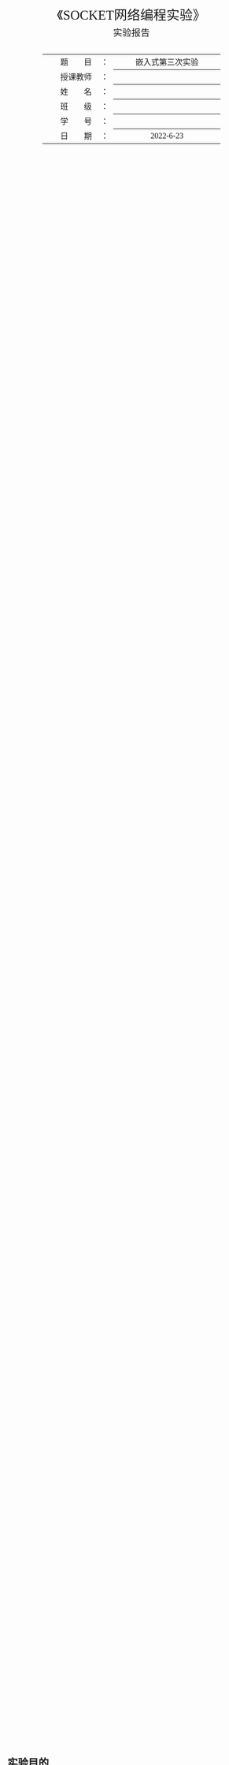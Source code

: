 <div class="cover" style="page-break-after:always;font-family:方正公文仿宋;width:100%;height:100%;border:none;margin: 0 auto;text-align:center;">
    <div style="width:60%;margin: 0 auto;height:0;padding-bottom:10%;">
        </br>
        <img src="https://s1.vika.cn/space/2022/06/11/f9da4f7f70174c899c960d7644cdaf76" alt="校名" style="width:100%;"/>
    </div>
    </br></br></br></br></br>
    <div style="width:60%;margin: 0 auto;height:0;padding-bottom:40%;">
        <img src="https://s1.vika.cn/space/2022/06/11/03e97917bb634f1b9468b3a4b9e2c5a7" alt="校徽" style="width:80%;"/>
	</div>
		</br></br></br>
    <span style="font-family:华文黑体Bold;text-align:center;font-size:20pt;margin: 10pt auto;line-height:30pt;">《SOCKET网络编程实验》</span>
    <p style="text-align:center;font-size:14pt;margin: 0 auto">实验报告 </p>
    </br>
    </br>
    <table style="border:none;text-align:center;width:72%;font-family:仿宋;font-size:14px; margin: 0 auto;">
    <tbody style="font-family:方正公文仿宋;font-size:12pt;">
    	<tr style="font-weight:normal;"> 
    		<td style="width:20%;text-align:right;">题　　目</td>
    		<td style="width:2%">：</td> 
    		<td style="width:40%;font-weight:normal;border-bottom: 1px solid;text-align:center;font-family:华文仿宋"> 嵌入式第三次实验</td>     </tr>
    	<tr style="font-weight:normal;"> 
    		<td style="width:20%;text-align:right;">授课教师</td>
    		<td style="width:2%">：</td> 
    		<td style="width:40%;font-weight:normal;border-bottom: 1px solid;text-align:center;font-family:华文仿宋">  </td>     </tr>
    	<tr style="font-weight:normal;"> 
    		<td style="width:20%;text-align:right;">姓　　名</td>
    		<td style="width:2%">：</td> 
    		<td style="width:40%;font-weight:normal;border-bottom: 1px solid;text-align:center;font-family:华文仿宋"> </td>     </tr>
        <tr style="font-weight:normal;"> 
    		<td style="width:20%;text-align:right;">班　　级</td>
    		<td style="width:2%">：</td> 
    		<td style="width:40%;font-weight:normal;border-bottom: 1px solid;text-align:center;font-family:华文仿宋"> </td>     </tr>
    	<tr style="font-weight:normal;"> 
    		<td style="width:20%;text-align:right;">学　　号</td>
    		<td style="width:2%">：</td> 
    		<td style="width:40%;font-weight:normal;border-bottom: 1px solid;text-align:center;font-family:华文仿宋"> </td>     </tr>
    	<tr style="font-weight:normal;"> 
    		<td style="width:20%;text-align:right;">日　　期</td>
    		<td style="width:2%">：</td> 
    		<td style="width:40%;font-weight:normal;border-bottom: 1px solid;text-align:center;font-family:华文仿宋">2022-6-23</td>     </tr>
    </tbody>              
    </table>
</div>

<!-- 注释语句：导出PDF时会在这里分页 -->

## 实验目的

1. 掌握在ARM开发板实现SOCKET网络编程。

2. 学习在ARM开发板上的TCP编程。

3. 学习在ARM开发板上的UDP编程。

## 实验要求

1. c语言的基础知识、程序调试的基础知识和方法，LINUX环境下常用命令和VI编辑器的操作。

2. TCP、UDP协议的基本知识。

3. SOCKET编程

### TCP & UDP

UDP 和 TCP 是协议层中两个最重要的协议，主要区别是两者在实现信息的可靠传递方面不同。TCP 协议中包含了专门的传递保证机制，当数据接收方收到发送方传来的信息时，会自动向发送方发出确认消息;发送方只有在接收到该确认消息之后才继续传送其他信息，否则将一直等待，直到收到确认信息为止。

UDP 协议并不提供数据传送的保证机制。如果在从发送方到接收方的传递 过程中出现数据报的丢失，协议本身并不能做出任何检测或提示。

这两种协议都有其存在的价值，本节中以 TCP 和 UDP 两种协议为例，介绍 Linux 的网络编程。

## 实验内容

### 实验任务

Linux编程，通过交叉编译实现在ARM开发板上的TCP和UDP的SOCKET网络通信

首先用网线连接开发板和pc机，然后需要配置IP地址，使得开发板和爬虫、机之间可以通信

### 实验环境（含主要设计设备，器材，软件等）

- 硬件： Tiny4412开发板、网线

- 软件： Ubuntu系统

## 实验步骤

首先建立交叉编译环境。`arm-linux-gcc –v `进行验证

### TCP实验

#### 基础介绍

网络通信大部分是在客户机/服务器模式下进行的，例如，telnet。使用 telnet 连接到 远程主机的端口时，主机就开始运行 telnet 的程序，用来处理所有进入的 telnet 连接，设置登录提示符等。

应当注意的是，客户机/服务器模式可以使用 SOCK_STREAM、SOCK_DGRAM，或者任何其他 的方式。例如，telnet/telnetd、ftp/ftpd 和 bootp/bootpd。

#### 详细过程

1. 交叉编译服务端程序（server）：`arm-linux-gcc server.c -o server.asm`

2. 编译客户端程序（client）：`gcc client.c -o client.out`

3. 将服务端程序上传到nimicom开发板

4. 在minicom开发板上运行服务端程序（server）：`./server.asm`

   <img src="https://s1.vika.cn/space/2022/06/24/063580d9826d4e51b8a15cdbcce5de8b" alt="image-20220624163758018" style="zoom:50%;" />

5. 在PC机上运行客户端程序（client）：`./client.out`

6. 服务器程序通过一个数据流连接发送字符串“Hello, World!\n”，然后在另一个窗口的客户端得到字符串。

   <img src="https://s1.vika.cn/space/2022/06/24/b9f0d398903442b9a52122bfeef5d5d8" alt="image-20220624163819851" style="zoom:50%;" />

#### 代码分析

##### 服务端Server

建立过程大致如下：

1. socket()建立一个套接口。
2. bind()绑定一个地址，包括 IP 地址和端口地址。这一步确定了服务器的位置，使客户端知道如何访问。
3. listen()监听端口的新的连接请求。
4. 通过函数 accept()接受新的连接。

```c++
#include <stdio.h>
#include <stdlib.h>
#include <errno.h>
#include <string.h>
#include <sys/types.h>
#include <netinet/in.h>
#include <sys/socket.h>
#include <sys/wait.h>
#define MYPORT 3490 /* 用户将连接的端口 the port users will be connecting to */
#define BACKLOG 10  /* 将保持挂起的连接队列数how many pending connections queue will hold */
main()
{
    int sockfd, new_fd;            /* listen on sock_fd, new connection on new_fd */
    struct sockaddr_in my_addr;    /* 服务端地址 my address information */
    struct sockaddr_in their_addr; /* 连接者地址信息  connector's address information */
    int sin_size;
    if ((sockfd = socket(AF_INET, SOCK_STREAM, 0)) == 1)
    {
        perror("socket");
        exit(1);
    }
    my_addr.sin_family = AF_INET;         /* host byte order */
    my_addr.sin_port = htons(MYPORT);     /* short, network byte order */
    my_addr.sin_addr.s_addr = INADDR_ANY; /* 自动填充IP auto-fill with my IP */
    bzero(&(my_addr.sin_zero), 8);        /* zero the rest of the struct */
    if (bind(sockfd, (struct sockaddr *)&my_addr, sizeof(struct sockaddr)) == 1)
    {
        perror("bind");
        exit(1);
    }
    if (listen(sockfd, BACKLOG) == 1)
    {
        perror("listen");
        exit(1);
    }
    while (1)
    { /* main accept() loop */
        sin_size = sizeof(struct sockaddr_in);
        if ((new_fd = accept(sockfd, (struct sockaddr *)&their_addr, &sin_size)) == 1)
        {
            perror("accept");
            continue;
        }
        printf("server: got connection from %s\n", inet_ntoa(their_addr.sin_addr));
        if (!fork())
        { /* this is the child process */
            if (send(new_fd, "Hello, world!\n", 14, 0) == 1)
                perror("send");
            close(new_fd);
            exit(0);
        }
        close(new_fd); /* parent doesn't need this */
        while (waitpid(1, NULL, WNOHANG) > 0)
            ; /* clean up child processes */
    }
}
```



##### 客户端Client

一个典型的 TCP 客户端程序需要先建立 socket 文件描述符，接着连接服务器，然后便 可以写进或读取数据。这个过程重复到写入和读取完所需信息后，才关闭连接。客户机所做 的是连接到主机的 3490 端口。它读取服务器发送的字符串。

```c++
#define PORT 3490       /* 连接端口 the port client will be connecting to */
#define MAXDATASIZE 100 /*一次能接受的最大字节数 max number of bytes we can get at once */
int main(int argc, char *argv[])
{
    int sockfd, numbytes;
    char buf[MAXDATASIZE];
    struct hostent *he;
    struct sockaddr_in their_addr; /* 连接地址信息 connector's address information */
    if (argc != 2)
    {
        fprintf(stderr, "usage: client hostname\n");
        exit(1);
    }
    if ((he = gethostbyname(argv[1])) == NULL)
    { /* get the host info */
        herror("gethostbyname");
        exit(1);
    }
    if ((sockfd = socket(AF_INET, SOCK_STREAM, 0)) == 1)
    {
        perror("socket");
        exit(1);
    }
    their_addr.sin_family = AF_INET;   /* host byte order */
    their_addr.sin_port = htons(PORT); /* short, network byte order */
    their_addr.sin_addr = *((struct in_addr *)he->h_addr);
    bzero(&(their_addr.sin_zero), 8); /* zero the rest of the struct */
    if (connect(sockfd, (struct sockaddr *)&their_addr,
                sizeof(struct sockaddr)) == 1)
    {
        perror("connect");
        exit(1);
    }
    if ((numbytes = recv(sockfd, buf, MAXDATASIZE, 0)) == 1)
    {
        perror("recv");
        exit(1);
    }
    buf[numbytes] = '\0';
    printf("Received: %s", buf);
    close(sockfd);
    return 0;
}
```

### UDP实验

#### 基础介绍

UDP 协议的每个发送和接收的数据报都包含了发送方和接收方的地址信息。在发送和接 收数据之前，先要建立一个数据报方式的套接口，该 socket 的类型为 SOCK_ DGRAM，用如下 的调用产生:

```
    sockfd=socket(AF_INET, SOCK_DGRAM, 0);
```

由于不需要建立连接，因此产生 socket 后就可以直接发送和接收了。当然，要接收数 据报也必须绑定一个端口，否则发送方无法得知要发送到哪个端口。

#### 详细步骤

1. 交叉编译文件udptalk：`arm-linux-gcc udptalk.c -o arm-udptalk`
2. 编译文件udptalk：`arm-linux-gcc udptalk.c -o arm-udptalk`
3. PC输入：`./x86-udptalk [开发板的IP] 2000 [PC的IP] 2000`
   <img src="https://s1.vika.cn/space/2022/06/24/20afd38bc60e4f0d8db95f5bc47f041d" alt="image-20220624164618106" style="zoom:50%;" />
4. minicom开发板输入：`arm-udptalk [PC的IP] 2000 [开发板的IP] 2000`
   <img src="https://s1.vika.cn/space/2022/06/24/a3323fd093394593a41198ff30bc4e4e" alt="image-20220624164718324" style="zoom:50%;" />

#### 代码

```c++
/*****udptalk.c****/
#include <sys/types.h>
#include <sys/socket.h>
#include <arpa/inet.h>
#include <stdio.h>
#define BUFLEN 255
int main(int argc, char **argv)
{
    struct sockaddr_in peeraddr, /*存放谈话对方 IP 和端口的 socket 地址*/ localaddr; /*本端 socket 地址*/
    int sockfd;
    char recmsg[BUFLEN + 1];
    int socklen, n;
    if (argc != 5)
    {
            printf("%s <dest IP address> <dest port> <source IP address>
            <source port>\n", argv[0]);
            exit(0);
    }
    sockfd = socket(AF_INET, SOCK_DGRAM, 0);
    if (sockfd < 0)
    {
        printf("socket creating err in udptalk\n");
        exit(1);
    }
    socklen = sizeof(struct sockaddr_in);
    memset(&peeraddr, 0, socklen);
    peeraddr.sin_family = AF_INET;
    peeraddr.sin_port = htons(atoi(argv[2]));
    if (inet_pton(AF_INET, argv[1], &peeraddr.sin_addr) <= 0)
    {
        printf("Wrong dest IP address!\n");
        exit(0);
    }
    memset(&localaddr, 0, socklen);
    localaddr.sin_family = AF_INET;
    if (inet_pton(AF_INET, argv[3], &localaddr.sin_addr) <= 0)
    {
        printf("Wrong source IP address!\n");
        exit(0);
    }
    localaddr.sin_port = htons(atoi(argv[4]));
    if (bind(sockfd, &localaddr, socklen) < 0)
    {
        printf("bind local address err in udptalk!\n");
        exit(2);
    }
    if (fgets(recmsg, BUFLEN, stdin) == NULL)
        exit(0);
    if (sendto(sockfd, recmsg, strlen(recmsg), 0, &peeraddr, socklen) < 0)
    {
        printf("sendto err in udptalk!\n");
        exit(3);
    }
    for (;;)
    {
        /*recv&send message loop*/
        n = recvfrom(sockfd, recmsg, BUFLEN, 0, &peeraddr, &socklen);
        if (n < 0)
        {
            printf("recvfrom err in udptalk!\n");
            exit(4);
        }
        else
        {
            /*成功接收到数据报*/ recmsg[n] = 0;
            printf("peer:%s", recmsg);
        }
        if (fgets(recmsg, BUFLEN, stdin) == NULL)
            exit(0);
        if (sendto(sockfd, recmsg, strlen(recmsg), 0, &peeraddr, socklen) < 0)
        {
            printf("sendto err in udptalk!\n");
            exit(3);
        }
    }
}
```

### 注意事项

1. 开发板IP设置，把arm开发板的ip设置成与主机网口的ip在一个地址段，设置命令 `ifconfig eth0 ipaddress` 

2. 开发板ip地址设置完毕后，使用网线把开发板和PC机连接起来。

## 思考题

1. 分析 TCP 协议从上层接收到数据后，通过以太网接口发送出去的过程?

TCP接收到数据之后，在TCP层为数据加上首部。也就是所谓的数据封装。在传输数据的时候，每一层都需要数据封装，具体见下图：
![img](https://s1.vika.cn/space/2022/06/24/85a32ed653da4007963b2c0bf46da14e)

首先TCP层（传输层）在接收到应用层的数据后，加上TCP首部，这包含了源端口，目的端口，协议类型等，在传递给网络层（IP层），包含了源ip，目的ip等内容，接下来传递给数据链路层，同样加上首部和尾部。

这是就需要根据目的MAC地址寻找需要将数据发送的位置，进行广播或其他方式寻找之后，通过以太网接口发送数据。





2. 分析以太网接口接收到数据后，如何提交给上层协议?

ethernet以太网帧有一定的数据格式，在《计算机网络》中我们学习的是IEEE802.3帧格式如下图：
![preview](https://s1.vika.cn/space/2022/06/24/e248526f86f44026a61537765a2f65cc)

头部去掉6字节的源和6字节的目标mac地址、2字节的协议字段，尾部去掉4字节的fcs字段，余下部分即为交付上层的数据了；以太网帧中包含一个Type字段，表示帧中的数据应该发送到上层哪个协议处理。所以上层可以确定处理数据的协议和方法。这样可以使用相应的协议解析数据帧，从而实现把数据交付给上层。

## 实验总结

本次实验进行了嵌入式网络编程。除了使用嵌入式和开发板之外，还与之前学习到的计算机网络的知识结合起来了。实验中遇到了两个问题：

1. 实验使用PC和minicom开发板充当服务机和客户端，所以实验前为了下载交叉编译的插件，没有把网线连接到开发板上，导致开始一直出现问题。
2. 配置IP的问题。PC端的IP地址不用配置，而minicom的开发板的ip应该和PC属于同一子网。如果不属于同一子网那么两者不能相互通信，也就不能ping通。所以这一部分的计算机网络知识仍然需要理解。不能单纯的运行代码，要理解原理之后再进行实验。



